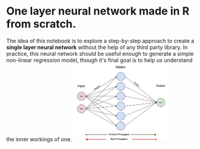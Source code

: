 # One layer neural network made in R from scratch.

The idea of this notebook is to explore a step-by-step approach to create a <b>single layer neural network</b> without the help of any third party library. In practice, this neural network should be useful enough to generate a simple non-linear regression model, though it's final goal is to help us understand the inner workings of one.
<img src="images/simpleneuralnetwork.jpg" width="50%" />
